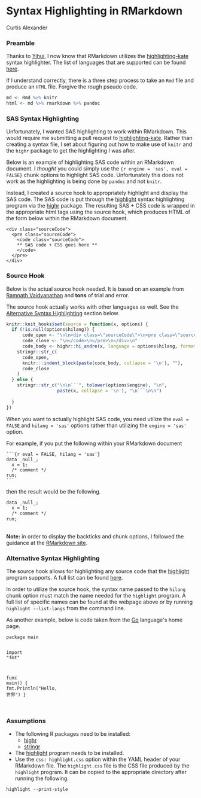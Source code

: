 # Syntax Highlighting in RMarkdown
Curtis Alexander  

### Preamble
Thanks to [Yihui](https://github.com/yihui/knitr/issues/1185), I now know that RMarkdown utilizes the [highlighting-kate](https://github.com/jgm/highlighting-kate) syntax highlighter.  The list of languages that are supported can be found [here](https://github.com/jgm/highlighting-kate/tree/master/xml).

If I understand correctly, there is a three step process to take an `Rmd` file and produce an `HTML` file.  Forgive the rough pseudo code.


```r
md <- Rmd %>% knitr
html <- md %>% rmarkdown %>% pandoc
```

### SAS Syntax Highlighting 
Unfortunately, I wanted SAS highlighting to work within RMarkdown. This would require me submitting a pull request to [highlighting-kate](https://github.com/jgm/highlighting-kate).  Rather than creating a syntax file, I set about figuring out how to make use of `knitr` and the `highr` package to get the highlighting I was after.

Below is an example of highlighting SAS code within an RMarkdown document.  I _thought_ you could simply use the `{r engine = 'sas', eval = FALSE}` chunk options to highlight SAS code.  Unfortunately this does not work as the highlighting is being done by `pandoc` and not `knitr`.

Instead, I created a source hook to appropriately highlight and display the SAS code.  The SAS code is put through the [highlight](http://www.andre-simon.de/doku/highlight/en/highlight.php) syntax highlighting program via the [highr](https://cran.r-project.org/web/packages/highr/index.html) package.  The resulting SAS + CSS code is wrapped in the appropriate html tags using the source hook, which produces HTML of the form below within the RMarkdown document.

```
<div class="sourceCode">
  <pre class="sourceCode">
    <code class="sourceCode">
    ** SAS code + CSS goes here **
    </code>
  </pre> 
</div>
```

### Source Hook
Below is the actual source hook needed.  It is based on an example from [Ramnath Vaidyanathan](http://ramnathv.github.io/posts/verbatim-chunks-knitr/index.html) and **tons** of trial and error.

The source hook actually works with other languages as well.  See the [Alternative Syntax Highlighting](#alternative-syntax-highlighting) section below.


```r
knitr::knit_hooks$set(source = function(x, options) {
  if (!is.null(options$hilang)) {
      code_open <- "\n\n<div class=\"sourceCode\">\n<pre class=\"sourceCode\">\n<code class=\"sourceCode\">"
      code_close <- "\n</code>\n</pre>\n</div>\n"
      code_body <- highr::hi_andre(x, language = options$hilang, format = "html")
    stringr::str_c(
      code_open,
      knitr:::indent_block(paste(code_body, collapse = '\n'), ""),
      code_close
    )
  } else {
    stringr::str_c("\n\n```", tolower(options$engine), "\n",
                   paste(x, collapse = '\n'), "\n```\n\n")
      
  }
})
```

When you want to actually highlight SAS code, you need utilize the `eval = FALSE` and `hilang = 'sas'` options rather than utilizing the `engine = 'sas'` option.

For example, if you put the following within your RMarkdown document 

<div class="sourceCode"><pre class="sourceCode"><code class="sourceCode">```{r eval = FALSE, hilang = 'sas'}
data _null_;
  x = 1;
  /* comment */
run;
```</code></pre></div>

then the result would be the following.


<div class="sourceCode">
<pre class="sourceCode">
<code class="sourceCode"><span class="hl kwb">data</span> _null_<span class="hl opt">;</span>
  x <span class="hl opt">=</span> <span class="hl num">1</span><span class="hl opt">;</span>
  <span class="hl com">/* comment */</span>
<span class="hl kwb">run</span><span class="hl opt">;</span>
</code>
</pre>
</div>

**Note:** in order to display the backticks and chunk options, I followed the guidance at the [RMarkdown site](http://rmarkdown.rstudio.com/articles_verbatim.html).

### Alternative Syntax Highlighting
The source hook allows for highlighting any source code that the [highlight](http://www.andre-simon.de/doku/highlight/en/highlight.php) program supports.  A full list can be found [here](http://www.andre-simon.de/doku/highlight/en/langs.php).

In order to utilize the source hook, the syntax name passed to the `hilang` chunk option must match the name needed for the `highlight` program.  A full list of specific names can be found at the webpage above or by running `highlight --list-langs` from the command line.

As another example, below is code taken from the [Go](https://golang.org/) language's home page.



<div class="sourceCode">
<pre class="sourceCode">
<code class="sourceCode"><span class="hl kwa">package</span> main

<span class="hl kwa">import</span> <span class="hl str">&quot;fmt&quot;</span>

<span class="hl kwa">func</span> <span class="hl kwd">main</span><span class="hl opt">() {</span>
	fmt<span class="hl opt">.</span><span class="hl kwd">Println</span><span class="hl opt">(</span><span class="hl str">&quot;Hello, 世界&quot;</span><span class="hl opt">)</span>
<span class="hl opt">}</span>
</code>
</pre>
</div>

### Assumptions
* The following R packages need to be installed:
    * [highr](https://cran.r-project.org/web/packages/highr/index.html)
    * [stringr](https://cran.r-project.org/web/packages/stringr/index.html)
* The [highlight](http://www.andre-simon.de/doku/highlight/en/highlight.php) program needs to be installed.
* Use the `css: highlight.css` option within the YAML header of your RMarkdown file.  The `highlight.css` file is the CSS file produced by the `highlight` program.  It can be copied to the appropriate directory after running the following.

```
highlight --print-style
```
